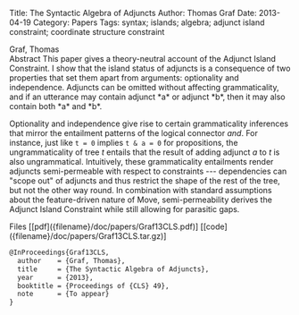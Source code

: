 Title: The Syntactic Algebra of Adjuncts
Author: Thomas Graf
Date: 2013-04-19
Category: Papers
Tags: syntax; islands; algebra; adjunct island constraint; coordinate structure constraint

<div markdown class="authors">
Graf, Thomas
</div>

<div markdown class="abstract">
<span id="abstract-title">Abstract</span>
This paper gives a theory-neutral account of the Adjunct Island Constraint.
I show that the island status of adjuncts is a consequence of two properties that set them apart from arguments: optionality and independence.
Adjuncts can be omitted without affecting grammaticality, and if an utterance may contain adjunct *a* or adjunct *b*, then it may also contain both *a* and *b*.

Optionality and independence give rise to certain grammaticality inferences that mirror the entailment patterns of the logical connector *and*.
For instance, just like `t = 0` implies `t & a = 0` for propositions, the ungrammaticality of tree *t* entails that the result of adding adjunct *a* to *t* is also ungrammatical.
Intuitively, these grammaticality entailments render adjuncts semi-permeable with respect to constraints --- dependencies can "scope out" of adjuncts and thus restrict the shape of the rest of the tree, but not the other way round.
In combination with standard assumptions about the feature-driven nature of Move, semi-permeability derives the Adjunct Island Constraint while still allowing for parasitic gaps.
</div>

<div markdown class="files">
<span id="files-title">Files</span>
[[pdf]({filename}/doc/papers/Graf13CLS.pdf)]
[[code]({filename}/doc/papers/Graf13CLS.tar.gz)]
</div>

~~~latex
@InProceedings{Graf13CLS,
  author	= {Graf, Thomas},
  title		= {The Syntactic Algebra of Adjuncts},
  year		= {2013},
  booktitle	= {Proceedings of {CLS} 49},
  note		= {To appear}
}
~~~
